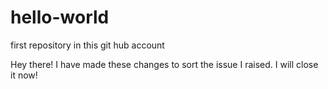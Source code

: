 # hello-world
first repository in this git hub account

Hey there!
I have made these changes to sort the issue I raised.
I will close it now!
